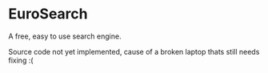 EuroSearch
==========

A free, easy to use search engine.


Source code not yet implemented, cause of a broken laptop thats still needs fixing :(
